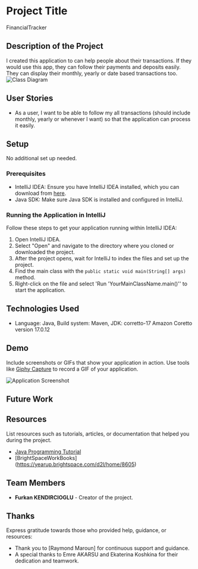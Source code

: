 # Project Title
FinancialTracker

## Description of the Project

I created this application to can help people about their transactions. If they would use this app, they can follow their payments and deposits easily. They can display their monthly, yearly or date based transactions too.
![Class Diagram](path/to/your/class_diagram.png)

## User Stories


- As a user, I want to be able to follow my all transactions (should include monthly, yearly or whenever I want) so that the application can process it easily.

## Setup
No additional set up needed.

### Prerequisites

- IntelliJ IDEA: Ensure you have IntelliJ IDEA installed, which you can download from [here](https://www.jetbrains.com/idea/download/).
- Java SDK: Make sure Java SDK is installed and configured in IntelliJ.

### Running the Application in IntelliJ

Follow these steps to get your application running within IntelliJ IDEA:

1. Open IntelliJ IDEA.
2. Select "Open" and navigate to the directory where you cloned or downloaded the project.
3. After the project opens, wait for IntelliJ to index the files and set up the project.
4. Find the main class with the `public static void main(String[] args)` method.
5. Right-click on the file and select 'Run 'YourMainClassName.main()'' to start the application.

## Technologies Used

- Language: Java, Build system: Maven, JDK: corretto-17 Amazon Coretto version 17.0.12

## Demo

Include screenshots or GIFs that show your application in action. Use tools like [Giphy Capture](https://giphy.com/apps/giphycapture) to record a GIF of your application.

![Application Screenshot](path/to/your/screenshot.png)

## Future Work


## Resources

List resources such as tutorials, articles, or documentation that helped you during the project.

- [Java Programming Tutorial](https://www.w3schools.com/java/default.asp)
- [BrightSpaceWorkBooks] (https://yearup.brightspace.com/d2l/home/8605)

## Team Members

- **Furkan KENDIRCIOGLU** - Creator of the project.

## Thanks

Express gratitude towards those who provided help, guidance, or resources:

- Thank you to [Raymond Maroun] for continuous support and guidance.
- A special thanks to Emre AKARSU and Ekaterina Koshkina for their dedication and teamwork.